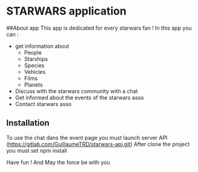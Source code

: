 # STARWARS application
##About app
This app is dedicated for every starwars fan !
In this app you can :
  * get information about
    * People
    * Starships
    * Species
    * Vehicles
    * Films
    * Planets
  * Discuss with the starwars community with a chat
  * Get informed about the events of the starwars asso
  * Contact starwars asso

## Installation
To use the chat dans the event page you must launch server API (https://gitlab.com/GuillaumeTRD/starwars-api.git)
After clone the project you must set npm install

Have fun ! And
May the force be with you
